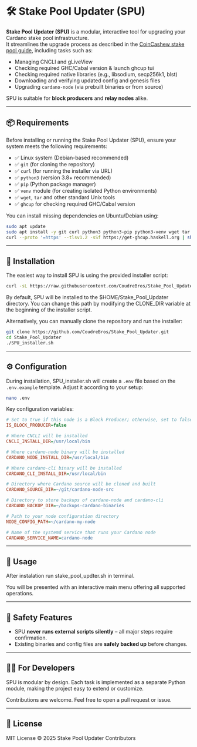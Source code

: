 # 🛠️ Stake Pool Updater (SPU)

**Stake Pool Updater (SPU)** is a modular, interactive tool for upgrading your Cardano stake pool infrastructure.  
It streamlines the upgrade process as described in the [CoinCashew stake pool guide](https://www.coincashew.com/coins/overview-ada/guide-how-to-build-a-haskell-stakepool-node/part-iv-administration/upgrading-a-node), including tasks such as:

- Managing CNCLI and gLiveView
- Checking required GHC/Cabal version & launch ghcup tui
- Checking required native libraries (e.g., libsodium, secp256k1, blst)
- Downloading and verifying updated config and genesis files
- Upgrading `cardano-node` (via prebuilt binaries or from source)

SPU is suitable for **block producers** and **relay nodes** alike.

---

## 📦 Requirements

Before installing or running the Stake Pool Updater (SPU), ensure your system meets the following requirements:

- ✅ Linux system (Debian-based recommended)
- ✅ `git` (for cloning the repository)
- ✅ `curl` (for running the installer via URL)
- ✅ `python3` (version 3.8+ recommended)
- ✅ `pip` (Python package manager)
- ✅ `venv` module (for creating isolated Python environments)
- ✅ `wget`, `tar` and other standard Unix tools
- ✅ `ghcup` for checking required GHC/Cabal version

You can install missing dependencies on Ubuntu/Debian using:

```bash
sudo apt update
sudo apt install -y git curl python3 python3-pip python3-venv wget tar vim
curl --proto '=https' --tlsv1.2 -sSf https://get-ghcup.haskell.org | sh
```

---

## 🚀 Installation

The easiest way to install SPU is using the provided installer script:

```bash
curl -sL https://raw.githubusercontent.com/CoudreBros/Stake_Pool_Updater/main/SPU_Installer.sh | bash
```
By default, SPU will be installed to the $HOME/Stake_Pool_Updater directory.
You can change this path by modifying the CLONE_DIR variable at the beginning of the installer script.

Alternatively, you can manually clone the repository and run the installer:

```bash
git clone https://github.com/CoudreBros/Stake_Pool_Updater.git
cd Stake_Pool_Updater
./SPU_installer.sh
```

---

## ⚙️ Configuration

During installation, SPU_installer.sh will create a `.env` file based on the `.env.example` template. Adjust it according to your setup:

```bash
nano .env
```

Key configuration variables:

```ini
# Set to true if this node is a Block Producer; otherwise, set to false
IS_BLOCK_PRODUCER=false

# Where CNCLI will be installed
CNCLI_INSTALL_DIR=/usr/local/bin

# Where cardano-node binary will be installed
CARDANO_NODE_INSTALL_DIR=/usr/local/bin

# Where cardano-cli binary will be installed
CARDANO_CLI_INSTALL_DIR=/usr/local/bin

# Directory where Cardano source will be cloned and built
CARDANO_SOURCE_DIR=~/git/cardano-node-src

# Directory to store backups of cardano-node and cardano-cli
CARDANO_BACKUP_DIR=~/backups-cardano-binaries

# Path to your node configuration directory
NODE_CONFIG_PATH=~/cardano-my-node

# Name of the systemd service that runs your Cardano node
CARDANO_SERVICE_NAME=cardano-node
```

---

## 🧰 Usage

After instalation run stake_pool_updter.sh in terminal.

You will be presented with an interactive main menu offering all supported operations.

---

## 🔐 Safety Features

- SPU **never runs external scripts silently** – all major steps require confirmation.
- Existing binaries and config files are **safely backed up** before changes.

---

## 🧑‍💻 For Developers

SPU is modular by design. Each task is implemented as a separate Python module, making the project easy to extend or customize.

Contributions are welcome. Feel free to open a pull request or issue.

---

## 📄 License

MIT License © 2025 Stake Pool Updater Contributors
